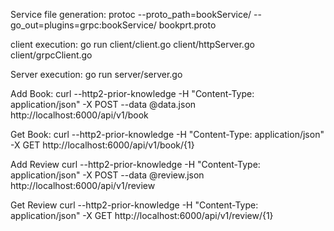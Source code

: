 Service file generation:
protoc --proto_path=bookService/ --go_out=plugins=grpc:bookService/ bookprt.proto

client execution:
go run client/client.go client/httpServer.go client/grpcClient.go

Server execution:
go run server/server.go 

Add Book:
curl --http2-prior-knowledge -H "Content-Type: application/json" -X POST --data @data.json http://localhost:6000/api/v1/book

Get Book:
curl --http2-prior-knowledge -H "Content-Type: application/json" -X GET http://localhost:6000/api/v1/book/{1}

Add Review
curl --http2-prior-knowledge -H "Content-Type: application/json" -X POST --data @review.json http://localhost:6000/api/v1/review

Get Review
curl --http2-prior-knowledge -H "Content-Type: application/json" -X GET http://localhost:6000/api/v1/review/{1}